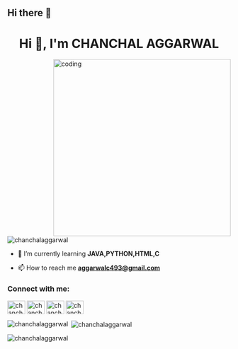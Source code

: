 ## Hi there 👋
<h1 align="center">Hi 👋, I'm CHANCHAL AGGARWAL</h1>
<img align="right" alt="coding" width="400" src="https://cdn.dribbble.com/users/17707/screenshots/2413754/rrr.gif">
<p align="left"> <img src="https://komarev.com/ghpvc/?username=chanchalaggarwal&label=Profile%20views&color=0e75b6&style=flat" alt="chanchalaggarwal" /> </p>

- 🌱 I’m currently learning **JAVA,PYTHON,HTML,C**

- 📫 How to reach me **aggarwalc493@gmail.com**

<h3 align="left">Connect with me:</h3>
<p align="left">
<a href="https://linkedin.com/in/chanchal aggarwal" target="blank"><img align="center" src="https://raw.githubusercontent.com/rahuldkjain/github-profile-readme-generator/master/src/images/icons/Social/linked-in-alt.svg" alt="chanchal aggarwal" height="30" width="40" /></a>
<a href="https://fb.com/chanchal aggarwal" target="blank"><img align="center" src="https://raw.githubusercontent.com/rahuldkjain/github-profile-readme-generator/master/src/images/icons/Social/facebook.svg" alt="chanchal aggarwal" height="30" width="40" /></a>
<a href="https://instagram.com/chanchalaggarwal__" target="blank"><img align="center" src="https://raw.githubusercontent.com/rahuldkjain/github-profile-readme-generator/master/src/images/icons/Social/instagram.svg" alt="chanchalaggarwal__" height="30" width="40" /></a>
<a href="https://www.leetcode.com/chanchalaggarwal" target="blank"><img align="center" src="https://raw.githubusercontent.com/rahuldkjain/github-profile-readme-generator/master/src/images/icons/Social/leet-code.svg" alt="chanchalaggarwal" height="30" width="40" /></a>
</p>

<p><img align="left" src="https://github-readme-stats.vercel.app/api/top-langs?username=chanchalaggarwal&show_icons=true&locale=en&layout=compact" alt="chanchalaggarwal" /></p>

<p>&nbsp;<img align="center" src="https://github-readme-stats.vercel.app/api?username=chanchalaggarwal&show_icons=true&locale=en" alt="chanchalaggarwal" /></p>

<p><img align="center" src="https://github-readme-streak-stats.herokuapp.com/?user=chanchalaggarwal&" alt="chanchalaggarwal" /></p>


<!--
**CHANCHALAGGARWAL/CHANCHALAGGARWAL** is a ✨ _special_ ✨ repository because its `README.md` (this file) appears on your GitHub profile.

Here are some ideas to get you started:

- 🔭 I’m currently working on ...
- 🌱 I’m currently learning ...
- 👯 I’m looking to collaborate on ...
- 🤔 I’m looking for help with ...
- 💬 Ask me about ...
- 📫 How to reach me: ...
- 😄 Pronouns: ...
- ⚡ Fun fact: ...
-->

